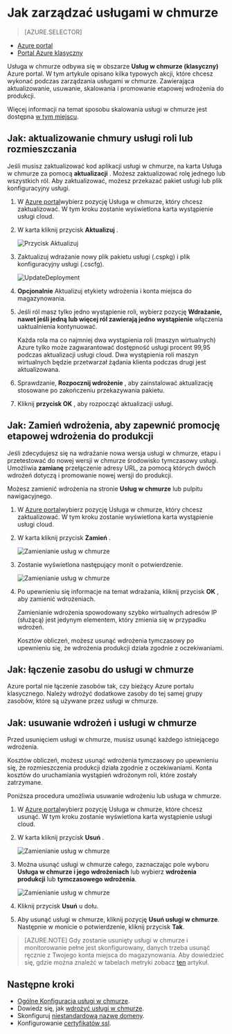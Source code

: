 <properties 
    pageTitle="Typowe zadania zarządzania usługi w chmurze | Microsoft Azure" 
    description="Dowiedz się, jak zarządzać usługami w chmurze w portalu Azure. W tych przykładach użyto Azure portal." 
    services="cloud-services" 
    documentationCenter="" 
    authors="Thraka" 
    manager="timlt" 
    editor=""/>

<tags 
    ms.service="cloud-services" 
    ms.workload="tbd" 
    ms.tgt_pltfrm="na" 
    ms.devlang="na" 
    ms.topic="article" 
    ms.date="08/02/2016"
    ms.author="adegeo"/>


# <a name="how-to-manage-cloud-services"></a>Jak zarządzać usługami w chmurze

> [AZURE.SELECTOR]
- [Azure portal](cloud-services-how-to-manage-portal.md)
- [Portal Azure klasyczny](cloud-services-how-to-manage.md)

Usługa w chmurze odbywa się w obszarze **Usług w chmurze (klasyczny)** Azure portal. W tym artykule opisano kilka typowych akcji, które chcesz wykonać podczas zarządzania usługami w chmurze. Zawierająca aktualizowanie, usuwanie, skalowania i promowanie etapowej wdrożenia do produkcji.

Więcej informacji na temat sposobu skalowania usługi w chmurze jest dostępna [w tym miejscu](cloud-services-how-to-scale-portal.md).

## <a name="how-to-update-a-cloud-service-role-or-deployment"></a>Jak: aktualizowanie chmury usługi roli lub rozmieszczania

Jeśli musisz zaktualizować kod aplikacji usługi w chmurze, na karta Usługa w chmurze za pomocą **aktualizacji** . Możesz zaktualizować rolę jednego lub wszystkich ról. Aby zaktualizować, możesz przekazać pakiet usługi lub plik konfiguracyjny usługi.

1. W [Azure portal][]wybierz pozycję Usługa w chmurze, który chcesz zaktualizować. W tym kroku zostanie wyświetlona karta wystąpienie usługi cloud.

2. W karta kliknij przycisk **Aktualizuj** .

    ![Przycisk Aktualizuj](./media/cloud-services-how-to-manage-portal/update-button.png)

3. Zaktualizuj wdrażanie nowy plik pakietu usługi (.cspkg) i plik konfiguracyjny usługi (.cscfg).

    ![UpdateDeployment](./media/cloud-services-how-to-manage-portal/update-blade.png)

4. **Opcjonalnie** Aktualizuj etykiety wdrożenia i konta miejsca do magazynowania. 

5. Jeśli ról masz tylko jedno wystąpienie roli, wybierz pozycję **Wdrażanie, nawet jeśli jedną lub więcej ról zawierają jedno wystąpienie** włączenia uaktualnienia kontynuować. 

    Każda rola ma co najmniej dwa wystąpienia roli (maszyn wirtualnych) Azure tylko może zagwarantować dostępność usługi procent 99,95 podczas aktualizacji usługi cloud. Dwa wystąpienia roli maszyn wirtualnych będzie przetwarzał żądania klienta podczas drugi jest aktualizowana.

6. Sprawdzanie, **Rozpocznij wdrożenie** , aby zainstalować aktualizację stosowane po zakończeniu przekazywania pakietu.

7. Kliknij **przycisk OK** , aby rozpocząć aktualizacji usługi.



## <a name="how-to-swap-deployments-to-promote-a-staged-deployment-to-production"></a>Jak: Zamień wdrożenia, aby zapewnić promocję etapowej wdrożenia do produkcji

Jeśli zdecydujesz się na wdrażanie nowa wersja usługi w chmurze, etapu i przetestować do nowej wersji w chmurze środowisko tymczasowy usługi. Umożliwia **zamianę** przełączenie adresy URL, za pomocą których dwóch wdrożeń dotyczą i promowanie nowej wersji do produkcji. 

Możesz zamienić wdrożenia na stronie **Usług w chmurze** lub pulpitu nawigacyjnego.

1. W [Azure portal][]wybierz pozycję Usługa w chmurze, który chcesz zaktualizować. W tym kroku zostanie wyświetlona karta wystąpienie usługi cloud.

2. W karta kliknij przycisk **Zamień** .

    ![Zamienianie usług w chmurze](./media/cloud-services-how-to-manage-portal/swap-button.png)

3. Zostanie wyświetlona następujący monit o potwierdzenie.

    ![Zamienianie usług w chmurze](./media/cloud-services-how-to-manage-portal/swap-prompt.png)

4. Po upewnieniu się informacje na temat wdrażania, kliknij przycisk **OK** , aby zamienić wdrożeniach.

    Zamienianie wdrożenia spowodowany szybko wirtualnych adresów IP (służącą) jest jedynym elementem, który zmienia się w przypadku wdrożeń.

    Kosztów obliczeń, możesz usunąć wdrożenia tymczasowy po upewnieniu się, że wdrożenia produkcji działa zgodnie z oczekiwaniami.

## <a name="how-to-link-a-resource-to-a-cloud-service"></a>Jak: łączenie zasobu do usługi w chmurze

Azure portal nie łączenie zasobów tak, czy bieżący Azure portalu klasycznego. Należy wdrożyć dodatkowe zasoby do tej samej grupy zasobów, które są używane przez usługi w chmurze.

## <a name="how-to-delete-deployments-and-a-cloud-service"></a>Jak: usuwanie wdrożeń i usługi w chmurze

Przed usunięciem usługi w chmurze, musisz usunąć każdego istniejącego wdrożenia.

Kosztów obliczeń, możesz usunąć wdrożenia tymczasowy po upewnieniu się, że rozmieszczenia produkcji działa zgodnie z oczekiwaniami. Konta kosztów do uruchamiania wystąpień wdrożonym roli, które zostały zatrzymane.

Poniższa procedura umożliwia usuwanie wdrożeniu lub usługa w chmurze. 

1. W [Azure portal][]wybierz pozycję Usługa w chmurze, które chcesz usunąć. W tym kroku zostanie wyświetlona karta wystąpienie usługi cloud.

2. W karta kliknij przycisk **Usuń** .

    ![Zamienianie usług w chmurze](./media/cloud-services-how-to-manage-portal/delete-button.png)

3. Można usunąć usługi w chmurze całego, zaznaczając pole wyboru **Usługa w chmurze i jego wdrożeniach** lub wybierz **wdrożenia produkcji** lub **tymczasowego wdrożenia**.

    ![Zamienianie usług w chmurze](./media/cloud-services-how-to-manage-portal/delete-blade.png) 

4. Kliknij przycisk **Usuń** u dołu.

5. Aby usunąć usługi w chmurze, kliknij pozycję **Usuń usługi w chmurze**. Następnie w monicie o potwierdzenie, kliknij przycisk **Tak**.

> [AZURE.NOTE]
> Gdy zostanie usunięty usługi w chmurze i monitorowanie pełne jest skonfigurowany, danych trzeba usunąć ręcznie z Twojego konta miejsca do magazynowania. Aby dowiedzieć się, gdzie można znaleźć w tabelach metryki zobacz [ten](cloud-services-how-to-monitor.md) artykuł.

[Azure portal]: https://portal.azure.com

## <a name="next-steps"></a>Następne kroki

* [Ogólne Konfiguracja usługi w chmurze](cloud-services-how-to-configure-portal.md).
* Dowiedz się, jak [wdrożyć usługi w chmurze](cloud-services-how-to-create-deploy-portal.md).
* Skonfiguruj [niestandardową nazwę domeny](cloud-services-custom-domain-name-portal.md).
* Konfigurowanie [certyfikatów ssl](cloud-services-configure-ssl-certificate-portal.md).